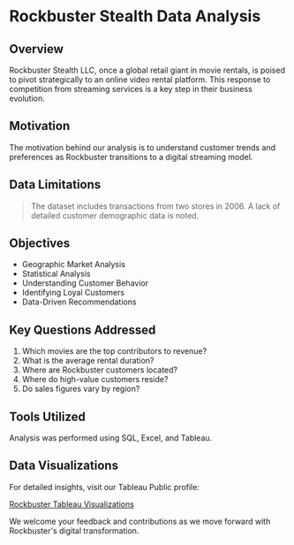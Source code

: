 # Rockbuster Stealth Data Analysis

## Overview
<p>Rockbuster Stealth LLC, once a global retail giant in movie rentals, is poised to pivot strategically to an online video rental platform. This response to competition from streaming services is a key step in their business evolution.</p>

## Motivation
<p>The motivation behind our analysis is to understand customer trends and preferences as Rockbuster transitions to a digital streaming model.</p>

## Data Limitations
<blockquote>
The dataset includes transactions from two stores in 2006. A lack of detailed customer demographic data is noted.
</blockquote>

## Objectives
<ul>
  <li>Geographic Market Analysis</li>
  <li>Statistical Analysis</li>
  <li>Understanding Customer Behavior</li>
  <li>Identifying Loyal Customers</li>
  <li>Data-Driven Recommendations</li>
</ul>

## Key Questions Addressed
<ol>
  <li>Which movies are the top contributors to revenue?</li>
  <li>What is the average rental duration?</li>
  <li>Where are Rockbuster customers located?</li>
  <li>Where do high-value customers reside?</li>
  <li>Do sales figures vary by region?</li>
</ol>

## Tools Utilized
<p>Analysis was performed using SQL, Excel, and Tableau.</p>

## Data Visualizations
<p>For detailed insights, visit our Tableau Public profile:</p>
<a href="https://public.tableau.com/app/profile/kateryna.hess/viz/Movies_17049963371590/Sheet9" target="_blank">Rockbuster Tableau Visualizations</a>

<p>We welcome your feedback and contributions as we move forward with Rockbuster's digital transformation.</p>
